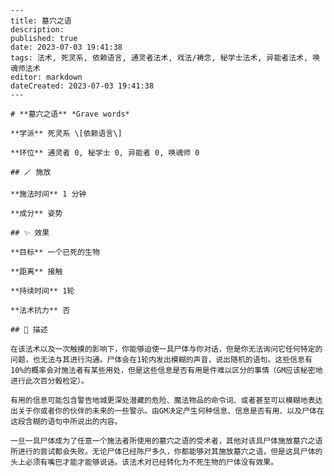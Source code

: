 
    ---
    title: 墓穴之语
    description: 
    published: true
    date: 2023-07-03 19:41:38
    tags: 法术, 死灵系, 依赖语言, 通灵者法术, 戏法/祷念, 秘学士法术, 异能者法术, 唤魂师法术
    editor: markdown
    dateCreated: 2023-07-03 19:41:38
    ---

    # **墓穴之语** *Grave words*

    **学派** 死灵系 \[依赖语言\] 

    **环位** 通灵者 0, 秘学士 0, 异能者 0, 唤魂师 0

    ## 🪄 施放

    **施法时间** 1 分钟

    **成分** 姿势

    ## ✨ 效果 

    **目标** 一个已死的生物 

    **距离** 接触  

    **持续时间** 1轮 

    **法术抗力** 否

    ## 📖 描述

    在该法术以及一次触摸的影响下，你能够迫使一具尸体与你对话，但是你无法询问它任何特定的问题，也无法与其进行沟通。尸体会在1轮内发出模糊的声音，说出随机的语句。这些信息有10%的概率会对施法者有某些用处，但是这些信息是否有用是件难以区分的事情（GM应该秘密地进行此次百分骰检定）。

    有用的信息可能包含警告地城更深处潜藏的危险、魔法物品的命令词、或者甚至可以模糊地表达出关于你或者你的伙伴的未来的一些警示。由GM决定产生何种信息、信息是否有用、以及尸体在这段含糊的语句中所说出的内容。

    一旦一具尸体成为了任意一个施法者所使用的墓穴之语的受术者，其他对该具尸体施放墓穴之语所进行的尝试都会失败。无论尸体已经陈尸多久，你都能够对其施放墓穴之语，但是这具尸体的头上必须有嘴巴才能才能够说话。该法术对已经转化为不死生物的尸体没有效果。
    